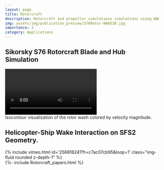 ```yaml
---
layout: page
title: Rotorcraft
description: Rotorcraft and propellor simulations simulations using WAKE3D.
img: assets/img/publication_preview/S76Rotor-WAKE3D.jpg
importance: 2
category: Applications
---
```


<h2>Sikorsky S76 Rotorcraft Blade and Hub Simulation</h2>
<div class="row">
    <div class="col-sm mt-3 mt-md-0">
        <video controls loop>
	    <source src="assets/img/s76-qcriterion-0p001-p5-24fps.mp4" type="video/mp4">
	</video>
    </div>
</div>
<div class="caption">
    Isocontour visualization of the rotor wash colored by velocity magnitude.
</div>

<h2>Helicopter-Ship Wake Interaction on SFS2 Geometry.</h2>
<div class="row">
    <div class="col-sm mt-3 mt-md-0">
        {% include vimeo.html id='256818241?h=c7ac07cb95&loop=1' class="img-fluid rounded z-depth-1" %}
    </div>
</div>

<article>
    {%- include Rotorcraft_papers.html %}
</article>
